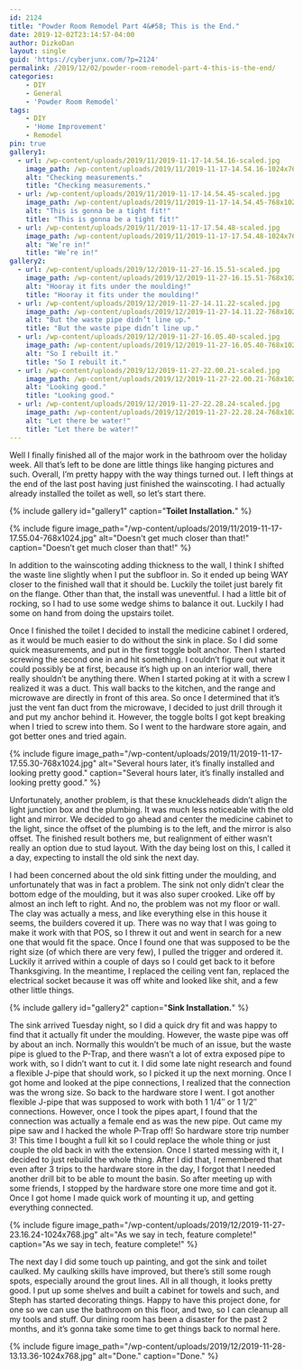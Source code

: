 ```yaml
---
id: 2124
title: "Powder Room Remodel Part 4&#58; This is the End."
date: 2019-12-02T23:14:57-04:00
author: DizkoDan
layout: single
guid: 'https://cyberjunx.com/?p=2124'
permalink: /2019/12/02/powder-room-remodel-part-4-this-is-the-end/
categories:
    - DIY
    - General
    - 'Powder Room Remodel'
tags:
    - DIY
    - 'Home Improvement'
    - Remodel
pin: true
gallery1:
  - url: /wp-content/uploads/2019/11/2019-11-17-14.54.16-scaled.jpg
    image_path: /wp-content/uploads/2019/11/2019-11-17-14.54.16-1024x768.jpg
    alt: "Checking measurements."
    title: "Checking measurements."
  - url: /wp-content/uploads/2019/11/2019-11-17-14.54.45-scaled.jpg
    image_path: /wp-content/uploads/2019/11/2019-11-17-14.54.45-768x1024.jpg
    alt: "This is gonna be a tight fit!"
    title: "This is gonna be a tight fit!"
  - url: /wp-content/uploads/2019/11/2019-11-17-17.54.48-scaled.jpg
    image_path: /wp-content/uploads/2019/11/2019-11-17-17.54.48-1024x768.jpg
    alt: "We’re in!"
    title: "We’re in!"
gallery2:
  - url: /wp-content/uploads/2019/12/2019-11-27-16.15.51-scaled.jpg
    image_path: /wp-content/uploads/2019/12/2019-11-27-16.15.51-768x1024.jpg
    alt: "Hooray it fits under the moulding!"
    title: "Hooray it fits under the moulding!"
  - url: /wp-content/uploads/2019/12/2019-11-27-14.11.22-scaled.jpg
    image_path: /wp-content/uploads/2019/12/2019-11-27-14.11.22-768x1024.jpg
    alt: "But the waste pipe didn’t line up."
    title: "But the waste pipe didn’t line up."
  - url: /wp-content/uploads/2019/12/2019-11-27-16.05.40-scaled.jpg
    image_path: /wp-content/uploads/2019/12/2019-11-27-16.05.40-768x1024.jpg
    alt: "So I rebuilt it."
    title: "So I rebuilt it."
  - url: /wp-content/uploads/2019/12/2019-11-27-22.00.21-scaled.jpg
    image_path: /wp-content/uploads/2019/12/2019-11-27-22.00.21-768x1024.jpg
    alt: "Looking good."
    title: "Looking good."
  - url: /wp-content/uploads/2019/12/2019-11-27-22.28.24-scaled.jpg
    image_path: /wp-content/uploads/2019/12/2019-11-27-22.28.24-768x1024.jpg
    alt: "Let there be water!"
    title: "Let there be water!"
---
```


Well I finally finished all of the major work in the bathroom over the holiday week. All that’s left to be done are little things like hanging pictures and such. Overall, I’m pretty happy with the way things turned out. I left things at the end of the last post having just finished the wainscoting. I had actually already installed the toilet as well, so let’s start there.

{% include gallery id="gallery1" caption="**Toilet Installation.**" %}

{% include figure image_path="/wp-content/uploads/2019/11/2019-11-17-17.55.04-768x1024.jpg" alt="Doesn't get much closer than that!" caption="Doesn’t get much closer than that!" %}

<!--more-->

In addition to the wainscoting adding thickness to the wall, I think I shifted the waste line slightly when I put the subfloor in. So it ended up being WAY closer to the finished wall that it should be. Luckily the toilet just barely fit on the flange. Other than that, the install was uneventful. I had a little bit of rocking, so I had to use some wedge shims to balance it out. Luckily I had some on hand from doing the upstairs toilet.

Once I finished the toilet I decided to install the medicine cabinet I ordered, as it would be much easier to do without the sink in place. So I did some quick measurements, and put in the first toggle bolt anchor. Then I started screwing the second one in and hit something. I couldn’t figure out what it could possibly be at first, because it’s high up on an interior wall, there really shouldn’t be anything there. When I started poking at it with a screw I realized it was a duct. This wall backs to the kitchen, and the range and microwave are directly in front of this area. So once I determined that it’s just the vent fan duct from the microwave, I decided to just drill through it and put my anchor behind it. However, the toggle bolts I got kept breaking when I tried to screw into them. So I went to the hardware store again, and got better ones and tried again.

{% include figure image_path="/wp-content/uploads/2019/11/2019-11-17-17.55.30-768x1024.jpg" alt="Several hours later, it’s finally installed and looking pretty good." caption="Several hours later, it’s finally installed and looking pretty good." %}

Unfortunately, another problem, is that these knuckleheads didn’t align the light junction box and the plumbing. It was much less noticeable with the old light and mirror. We decided to go ahead and center the medicine cabinet to the light, since the offset of the plumbing is to the left, and the mirror is also offset. The finished result bothers me, but realignment of either wasn’t really an option due to stud layout. With the day being lost on this, I called it a day, expecting to install the old sink the next day.

I had been concerned about the old sink fitting under the moulding, and unfortunately that was in fact a problem. The sink not only didn’t clear the bottom edge of the moulding, but it was also super crooked. Like off by almost an inch left to right. And no, the problem was not my floor or wall. The clay was actually a mess, and like everything else in this house it seems, the builders covered it up. There was no way that I was going to make it work with that POS, so I threw it out and went in search for a new one that would fit the space. Once I found one that was supposed to be the right size (of which there are very few), I pulled the trigger and ordered it. Luckily it arrived within a couple of days so I could get back to it before Thanksgiving. In the meantime, I replaced the ceiling vent fan, replaced the electrical socket because it was off white and looked like shit, and a few other little things.

{% include gallery id="gallery2" caption="**Sink Installation.**" %}

The sink arrived Tuesday night, so I did a quick dry fit and was happy to find that it actually fit under the moulding. However, the waste pipe was off by about an inch. Normally this wouldn’t be much of an issue, but the waste pipe is glued to the P-Trap, and there wasn’t a lot of extra exposed pipe to work with, so I didn’t want to cut it. I did some late night research and found a flexible J-pipe that should work, so I picked it up the next morning. Once I got home and looked at the pipe connections, I realized that the connection was the wrong size. So back to the hardware store I went. I got another flexible J-pipe that was supposed to work with both 1 1/4″ or 1 1/2″ connections. However, once I took the pipes apart, I found that the connection was actually a female end as was the new pipe. Out came my pipe saw and I hacked the whole P-Trap off! So hardware store trip number 3! This time I bought a full kit so I could replace the whole thing or just couple the old back in with the extension. Once I started messing with it, I decided to just rebuild the whole thing. After I did that, I remembered that even after 3 trips to the hardware store in the day, I forgot that I needed another drill bit to be able to mount the basin. So after meeting up with some friends, I stopped by the hardware store one more time and got it. Once I got home I made quick work of mounting it up, and getting everything connected.

{% include figure image_path="/wp-content/uploads/2019/12/2019-11-27-23.16.24-1024x768.jpg" alt="As we say in tech, feature complete!" caption="As we say in tech, feature complete!" %}

The next day I did some touch up painting, and got the sink and toilet caulked. My caulking skills have improved, but there’s still some rough spots, especially around the grout lines. All in all though, it looks pretty good. I put up some shelves and built a cabinet for towels and such, and Steph has started decorating things. Happy to have this project done, for one so we can use the bathroom on this floor, and two, so I can cleanup all my tools and stuff. Our dining room has been a disaster for the past 2 months, and it’s gonna take some time to get things back to normal here.

{% include figure image_path="/wp-content/uploads/2019/12/2019-11-28-13.13.36-1024x768.jpg" alt="Done." caption="Done." %}